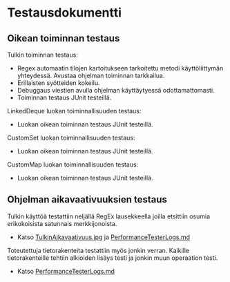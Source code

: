 # Testausdokumentti

## Oikean toiminnan testaus

Tulkin toiminnan testaus:
- Regex automaatin tilojen kartoitukseen tarkoitettu metodi käyttöliittymän yhteydessä. Avustaa ohjelman toiminnan tarkkailua.
- Erillaisten syötteiden kokeilu.
- Debuggaus viestien avulla ohjelman käyttäytyessä odottamattomasti.
- Toiminnan testaus JUnit testeillä.

LinkedDeque luokan toiminnallisuuden testaus:
- Luokan oikean toiminnan testaus JUnit testeillä.

CustomSet luokan toiminnallisuuden testaus:
- Luokan oikean toiminnan testaus JUnit testeillä.

CustomMap luokan toiminnallisuuden testaus:
- Luokan oikean toiminnan testaus JUnit testeillä.

## Ohjelman aikavaativuuksien testaus

Tulkin käyttöä testattiin neljällä RegEx lausekkeella joilla etsittiin osumia erikokoisista satunnais merkkijonoista.
- Katso [TulkinAikavaativuus.jpg](TulkinAikavaativuus.jpg) ja [PerformanceTesterLogs.md](PerformanceTesterLogs.md)

Toteutettuja tietorakenteita testattiin myös jonkin verran. Kaikille tietorakenteille tehtiin alkioiden lisäys testi ja jonkin muun operaation testi.
- Katso [PerformanceTesterLogs.md](PerformanceTesterLogs.md)